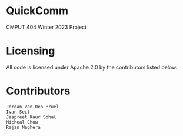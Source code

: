 # QuickComm
CMPUT 404 Winter 2023 Project

# Licensing

All code is licensed under Apache 2.0 by the contributors listed below.

# Contributors

```
Jordan Van Den Bruel
Ivan Seit
Jaspreet Kaur Sohal
Micheal Chow
Rajan Maghera
```
